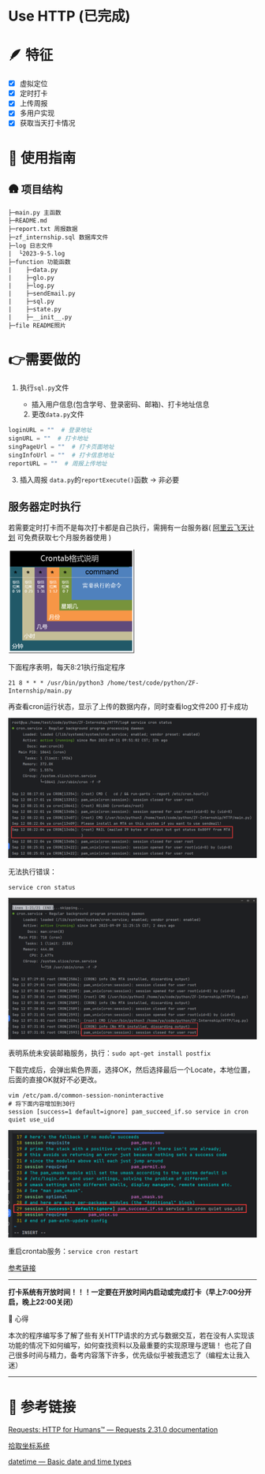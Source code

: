 # Use HTTP (已完成)

# 🪶 特征

- [x]  虚拟定位
- [x]  定时打卡
- [x]  上传周报
- [x]  多用户实现
- [x]  获取当天打卡情况

# 📜 使用指南

## 🛖 项目结构

```
├─main.py 主函数
├─README.md
├─report.txt 周报数据
├─zf_internship.sql 数据库文件
├─log 日志文件
|  └2023-9-5.log
├─function 功能函数
|    ├─data.py
|    ├─glo.py
|    ├─log.py
|    ├─sendEmail.py
|    ├─sql.py
|    ├─state.py
|    ├─__init__.py
├─file README照片
```

# 👉需要做的

1. 执行`sql.py`文件
   - 插入用户信息(包含学号、登录密码、邮箱)、打卡地址信息 

	2. 更改`data.py`文件

```python
loginURL = ""  # 登录地址
signURL = ""  # 打卡地址
singPageUrl = ""  # 打卡页面地址
singInfoUrl = ""  # 打卡信息地址
reportURL = ""  # 周报上传地址
```

3. 插入周报 `data.py`的`reportExecute()`函数 ->  非必要

## 服务器定时执行

若需要定时打卡而不是每次打卡都是自己执行，需拥有一台服务器( [阿里云飞天计划](https://developer.aliyun.com/plan/student) 可免费获取七个月服务器使用 )  

<img src="file/image-20231116105443748.png" alt="image-20231116105443748|" style="zoom:25%;" />

下面程序表明，每天8:21执行指定程序

```shell
21 8 * * * /usr/bin/python3 /home/test/code/python/ZF-Internship/main.py
```

再查看cron运行状态，显示了上传的数据内存，同时查看log文件200 打卡成功  

![image-20231116105811868](file/image-20231116105811868.png)



无法执行错误： 

```shell
service cron status
```

![image-20231116105608948](file/image-20231116105608948.png)

表明系统未安装邮箱服务，执行：`sudo apt-get install postfix`

下载完成后，会弹出紫色界面，选择OK，然后选择最后一个Locate，本地位置，后面的直接OK就好不必更改。

```shell
vim /etc/pam.d/common-session-noninteractive
# 将下面内容增加到30行
session [success=1 default=ignore] pam_succeed_if.so service in cron quiet use_uid  
```

![image-20231116105657437](file/image-20231116105657437.png)

重启crontab服务：`service cron restart`

[参考链接](https://askubuntu.com/questions/222512/cron-info-no-mta-installed-discarding-output-error-in-the-syslog)



---

**打卡系统有开放时间！！！一定要在开放时间内启动或完成打卡（早上7:00分开启，晚上22:00关闭）** 

💝 心得

本次的程序编写多了解了些有关HTTP请求的方式与数据交互，若在没有人实现该功能的情况下如何编写，如何查找资料以及最重要的实现原理与逻辑！  也花了自己很多时间与精力，备考内容落下许多，优先级似乎被我遗忘了（编程太让我入迷）

---

# 🔗 参考链接

[Requests: HTTP for Humans™ — Requests 2.31.0 documentation](https://requests.readthedocs.io/)

[拾取坐标系统](https://lbs.amap.com/)

[datetime — Basic date and time types](https://docs.python.org/3/library/datetime.html)